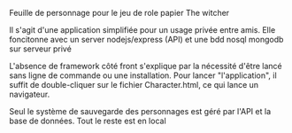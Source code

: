 Feuille de personnage pour le jeu de role papier The witcher

Il s'agit d'une application simplifiée pour un usage privée entre amis. Elle foncitonne avec un server nodejs/express (API) et une bdd nosql mongodb sur serveur privé

L'absence de framework côté front s'explique par la nécessité d'être lancé sans ligne de commande ou une installation. Pour lancer "l'application", il suffit de double-cliquer sur le fichier Character.html, ce qui lance un navigateur.

Seul le système de sauvegarde des personnages est géré par l'API et la base de données. Tout le reste est en local